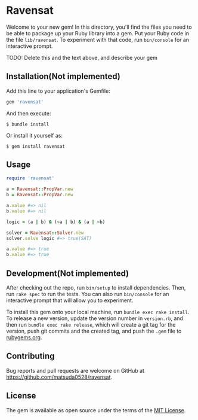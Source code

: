 # Ravensat

Welcome to your new gem! In this directory, you'll find the files you need to be able to package up your Ruby library into a gem. Put your Ruby code in the file `lib/ravensat`. To experiment with that code, run `bin/console` for an interactive prompt.

TODO: Delete this and the text above, and describe your gem

## Installation(Not implemented)

Add this line to your application's Gemfile:

```ruby
gem 'ravensat'
```

And then execute:

    $ bundle install

Or install it yourself as:

    $ gem install ravensat

## Usage

```ruby
require 'ravensat'

a = Ravensat::PropVar.new
b = Ravensat::PropVar.new

a.value #=> nil
b.value #=> nil

logic = (a | b) & (~a | b) & (a | ~b)

solver = Ravensat::Solver.new
solver.solve logic #=> true(SAT)

a.value #=> true
b.value #=> true
```

## Development(Not implemented)

After checking out the repo, run `bin/setup` to install dependencies. Then, run `rake spec` to run the tests. You can also run `bin/console` for an interactive prompt that will allow you to experiment.

To install this gem onto your local machine, run `bundle exec rake install`. To release a new version, update the version number in `version.rb`, and then run `bundle exec rake release`, which will create a git tag for the version, push git commits and the created tag, and push the `.gem` file to [rubygems.org](https://rubygems.org).

## Contributing

Bug reports and pull requests are welcome on GitHub at https://github.com/matsuda0528/ravensat.

## License

The gem is available as open source under the terms of the [MIT License](https://opensource.org/licenses/MIT).
